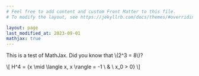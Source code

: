```yaml
---
# Feel free to add content and custom Front Matter to this file.
# To modify the layout, see https://jekyllrb.com/docs/themes/#overriding-theme-defaults

layout: page
last_modified_at: 2023-09-01
mathjax: true
---
```


This is a test of MathJax. Did you know that \\(2^3 = 8\\)?

\\[ H^4 = \{x \mid \langle x, x \rangle = -1 \ \& \ x_0 > 0\} \\]
